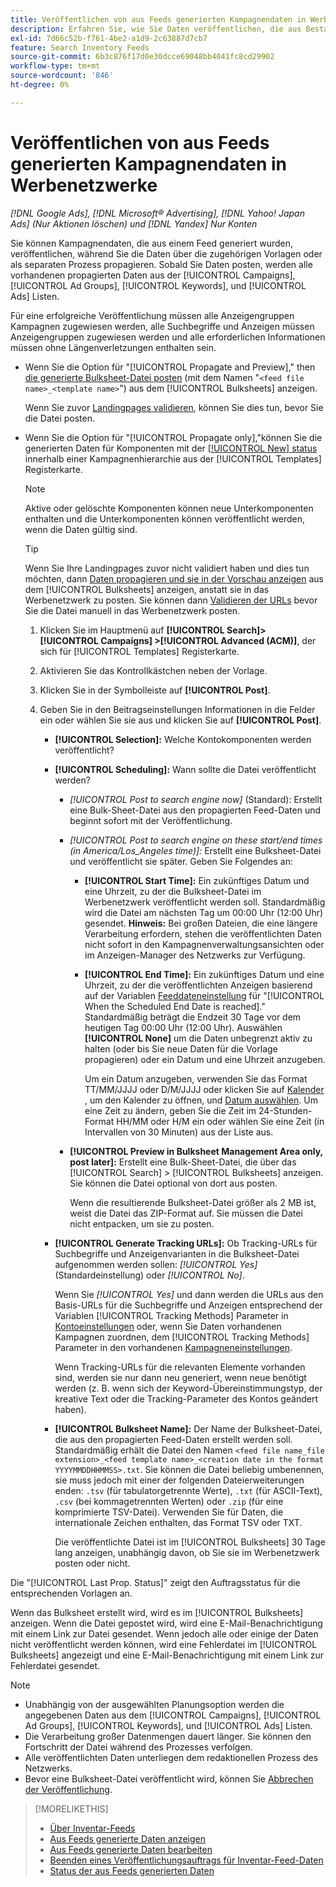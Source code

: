 ```yaml
---
title: Veröffentlichen von aus Feeds generierten Kampagnendaten in Werbenetzwerke
description: Erfahren Sie, wie Sie Daten veröffentlichen, die aus Bestandsdaten-Feeds in Werbenetzwerke generiert wurden.
exl-id: 7d66c52b-f761-4be2-a1d9-2c63887d7cb7
feature: Search Inventory Feeds
source-git-commit: 6b3c876f17d0e30dcce69048bb4041fc8cd29902
workflow-type: tm+mt
source-wordcount: '846'
ht-degree: 0%

---
```


# Veröffentlichen von aus Feeds generierten Kampagnendaten in Werbenetzwerke

*[!DNL Google Ads], [!DNL Microsoft® Advertising], [!DNL Yahoo! Japan Ads] (Nur Aktionen löschen) und [!DNL Yandex] Nur Konten*

Sie können Kampagnendaten, die aus einem Feed generiert wurden, veröffentlichen, während Sie die Daten über die zugehörigen Vorlagen oder als separaten Prozess propagieren. Sobald Sie Daten posten, werden alle vorhandenen propagierten Daten aus der [!UICONTROL Campaigns], [!UICONTROL Ad Groups], [!UICONTROL Keywords], und [!UICONTROL Ads] Listen.

Für eine erfolgreiche Veröffentlichung müssen alle Anzeigengruppen Kampagnen zugewiesen werden, alle Suchbegriffe und Anzeigen müssen Anzeigengruppen zugewiesen werden und alle erforderlichen Informationen müssen ohne Längenverletzungen enthalten sein.

* Wenn Sie die Option für &quot;[!UICONTROL Propagate and Preview],&quot; then [die generierte Bulksheet-Datei posten](/help/search-social-commerce/campaign-management/bulksheets/bulksheet-post.md) (mit dem Namen &quot;`<feed file name>_<template name>`&quot;) aus dem [!UICONTROL Bulksheets] anzeigen.

  Wenn Sie zuvor [Landingpages validieren](/help/search-social-commerce/campaign-management/bulksheets/bulksheet-validate-landing-pages.md), können Sie dies tun, bevor Sie die Datei posten.

* Wenn Sie die Option für &quot;[!UICONTROL Propagate only],&quot;können Sie die generierten Daten für Komponenten mit der [[!UICONTROL New] status](propagated-data-status.md) innerhalb einer Kampagnenhierarchie aus der [!UICONTROL Templates] Registerkarte.

  >[!NOTE]
  >
  >Aktive oder gelöschte Komponenten können neue Unterkomponenten enthalten und die Unterkomponenten können veröffentlicht werden, wenn die Daten gültig sind.

  >[!TIP]
  >
  >Wenn Sie Ihre Landingpages zuvor nicht validiert haben und dies tun möchten, dann [Daten propagieren und sie in der Vorschau anzeigen](feed-data-propagate.md) aus dem [!UICONTROL Bulksheets] anzeigen, anstatt sie in das Werbenetzwerk zu posten. Sie können dann [Validieren der URLs](/help/search-social-commerce/campaign-management/bulksheets/bulksheet-validate-landing-pages.md) bevor Sie die Datei manuell in das Werbenetzwerk posten.

   1. Klicken Sie im Hauptmenü auf **[!UICONTROL Search]> [!UICONTROL Campaigns] >[!UICONTROL Advanced (ACM)]**, der sich für [!UICONTROL Templates] Registerkarte.

   1. Aktivieren Sie das Kontrollkästchen neben der Vorlage.

   1. Klicken Sie in der Symbolleiste auf **[!UICONTROL Post]**.

   1. Geben Sie in den Beitragseinstellungen Informationen in die Felder ein oder wählen Sie sie aus und klicken Sie auf **[!UICONTROL Post]**.

      * **[!UICONTROL Selection]:** Welche Kontokomponenten werden veröffentlicht?

      * **[!UICONTROL Scheduling]:** Wann sollte die Datei veröffentlicht werden?

         * *[!UICONTROL Post to search engine now]* (Standard): Erstellt eine Bulk-Sheet-Datei aus den propagierten Feed-Daten und beginnt sofort mit der Veröffentlichung.

         * *[!UICONTROL Post to search engine on these start/end times (in America/Los_Angeles time)]:* Erstellt eine Bulksheet-Datei und veröffentlicht sie später. Geben Sie Folgendes an:

            * **[!UICONTROL Start Time]:** Ein zukünftiges Datum und eine Uhrzeit, zu der die Bulksheet-Datei im Werbenetzwerk veröffentlicht werden soll. Standardmäßig wird die Datei am nächsten Tag um 00:00 Uhr (12:00 Uhr) gesendet. **Hinweis:** Bei großen Dateien, die eine längere Verarbeitung erfordern, stehen die veröffentlichten Daten nicht sofort in den Kampagnenverwaltungsansichten oder im Anzeigen-Manager des Netzwerks zur Verfügung.

            * **[!UICONTROL End Time]:** Ein zukünftiges Datum und eine Uhrzeit, zu der die veröffentlichten Anzeigen basierend auf der Variablen [Feeddateneinstellung](feed-settings-manage.md#feed-data-settings) für &quot;[!UICONTROL When the Scheduled End Date is reached].&quot; Standardmäßig beträgt die Endzeit 30 Tage vor dem heutigen Tag 00:00 Uhr (12:00 Uhr). Auswählen **[!UICONTROL None]** um die Daten unbegrenzt aktiv zu halten (oder bis Sie neue Daten für die Vorlage propagieren) oder ein Datum und eine Uhrzeit anzugeben.

              Um ein Datum anzugeben, verwenden Sie das Format TT/MM/JJJJ oder D/M/JJJJ oder klicken Sie auf [Kalender](/help/search-social-commerce/assets/calendar.png "Kalender") , um den Kalender zu öffnen, und [Datum auswählen](/help/search-social-commerce/common-tasks/navigation-editing-selection/calendar.md). Um eine Zeit zu ändern, geben Sie die Zeit im 24-Stunden-Format HH/MM oder H/M ein oder wählen Sie eine Zeit (in Intervallen von 30 Minuten) aus der Liste aus.

         * **[!UICONTROL Preview in Bulksheet Management Area only, post later]:** Erstellt eine Bulk-Sheet-Datei, die über das [!UICONTROL Search] > [!UICONTROL Bulksheets] anzeigen. Sie können die Datei optional von dort aus posten.

           Wenn die resultierende Bulksheet-Datei größer als 2 MB ist, weist die Datei das ZIP-Format auf. Sie müssen die Datei nicht entpacken, um sie zu posten.

      * **[!UICONTROL Generate Tracking URLs]:** Ob Tracking-URLs für Suchbegriffe und Anzeigenvarianten in die Bulksheet-Datei aufgenommen werden sollen: *[!UICONTROL Yes]* (Standardeinstellung) oder *[!UICONTROL No]*.

        Wenn Sie *[!UICONTROL Yes]* und dann werden die URLs aus den Basis-URLs für die Suchbegriffe und Anzeigen entsprechend der Variablen [!UICONTROL Tracking Methods] Parameter in [Kontoeinstellungen](/help/search-social-commerce/campaign-management/accounts/ad-network-account-manage.md) oder, wenn Sie Daten vorhandenen Kampagnen zuordnen, dem [!UICONTROL Tracking Methods] Parameter in den vorhandenen [Kampagneneinstellungen](/help/search-social-commerce/campaign-management/campaigns/campaign-manage.md).

        Wenn Tracking-URLs für die relevanten Elemente vorhanden sind, werden sie nur dann neu generiert, wenn neue benötigt werden (z. B. wenn sich der Keyword-Übereinstimmungstyp, der kreative Text oder die Tracking-Parameter des Kontos geändert haben).

      * **[!UICONTROL Bulksheet Name]:** Der Name der Bulksheet-Datei, die aus den propagierten Feed-Daten erstellt werden soll. Standardmäßig erhält die Datei den Namen `<feed file name_file extension>_<feed template name>_<creation date in the format YYYYMMDDHHMMSS>.txt`. Sie können die Datei beliebig umbenennen, sie muss jedoch mit einer der folgenden Dateierweiterungen enden: `.tsv` (für tabulatorgetrennte Werte), `.txt` (für ASCII-Text), `.csv` (bei kommagetrennten Werten) oder `.zip` (für eine komprimierte TSV-Datei). Verwenden Sie für Daten, die internationale Zeichen enthalten, das Format TSV oder TXT.

        Die veröffentlichte Datei ist im [!UICONTROL Bulksheets] 30 Tage lang anzeigen, unabhängig davon, ob Sie sie im Werbenetzwerk posten oder nicht.

Die &quot;[!UICONTROL Last Prop. Status]&quot; zeigt den Auftragsstatus für die entsprechenden Vorlagen an.

Wenn das Bulksheet erstellt wird, wird es im [!UICONTROL Bulksheets] anzeigen. Wenn die Datei gepostet wird, wird eine E-Mail-Benachrichtigung mit einem Link zur Datei gesendet. Wenn jedoch alle oder einige der Daten nicht veröffentlicht werden können, wird eine Fehlerdatei im [!UICONTROL Bulksheets] angezeigt und eine E-Mail-Benachrichtigung mit einem Link zur Fehlerdatei gesendet.

>[!NOTE]
>
>* Unabhängig von der ausgewählten Planungsoption werden die angegebenen Daten aus dem [!UICONTROL Campaigns], [!UICONTROL Ad Groups], [!UICONTROL Keywords], und [!UICONTROL Ads] Listen.
>* Die Verarbeitung großer Datenmengen dauert länger. Sie können den Fortschritt der Datei während des Prozesses verfolgen.
>* Alle veröffentlichten Daten unterliegen dem redaktionellen Prozess des Netzwerks.
>* Bevor eine Bulksheet-Datei veröffentlicht wird, können Sie [Abbrechen der Veröffentlichung](/help/search-social-commerce/campaign-management/bulksheets/bulksheet-stop-job.md).

>[!MORELIKETHIS]
>
>* [Über Inventar-Feeds](inventory-feeds-about.md)
>* [Aus Feeds generierte Daten anzeigen](propagated-data-view.md)
>* [Aus Feeds generierte Daten bearbeiten](propagated-data-edit.md)
>* [Beenden eines Veröffentlichungsauftrags für Inventar-Feed-Daten](stop-job.md)
>* [Status der aus Feeds generierten Daten](propagated-data-status.md)
